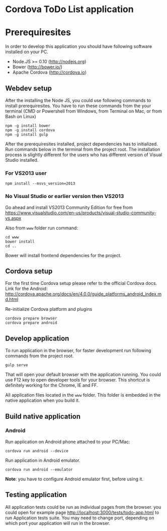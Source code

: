Cordova ToDo List application
===================================

# Prerequiresites
In order to develop this application you should have following software installed on your PC.

- Node.JS >= 0.10 (http://nodejs.org)
- Bower (http://bower.io/)
- Apache Cordova (http://cordova.io) 

## Webdev setup

After the installing the Node JS, you could use following commands to install prerequiresites.
You have to run these commands from the your terminal (CMD or Powershell from Windows, from Terminal on Mac, or from Bash on Linux)

    npm -g install bower
    npm -g install cordova
    npm -g install gulp
    
After the prerequiresites installed, project dependencies has to initialized. Run commands below in the terminal from the project root.
The installation process is slightly different for the users who has different version of Visual Studio installed.

### For VS2013 user 
    npm install --msvs_version=2013
    
### No Visual Studio or earlier version then VS2013
Go ahead and install VS2013 Community Edition for free from https://www.visualstudio.com/en-us/products/visual-studio-community-vs.aspx
    
Also from `www` folder run command:

    cd www
    bower install
    cd ..
    
Bower will install frontend dependencies for the project.

## Cordova setup

For the first time Cordova setup please refer to the official Cordova docs.
Link for the Android: http://cordova.apache.org/docs/en/4.0.0/guide_platforms_android_index.md.html

Re-initialize Cordova platform and plugins

    cordova prepare browser
    cordova prepare android

## Develop application
To run application in the browser, for faster development run following commands from the project root.

    gulp serve

That will open your default browser with the application running. You could use F12 key to open 
developer tools for your browser. This shortcut is definitely working for the Chrome, IE and FF.

All application files located in the `www` folder. This folder is embedded in the native application when you build it.

## Build native application

### Android 
Run application on Android phone attached to your PC/Mac:

    cordova run android --device
    
Run application in Android emulator.

    cordova run android --emulator
    
**Note**: you have to configure Android emulator first, before using it.
    
## Testing application
All application tests could be run as individual pages from the browser.
you could open for example page [http://localhost:3000/tests/todo-app.html](http://localhost:3000/tests/todo-app.html) to run Application tests suite.
You may need to change port, depending on which port your application will run in the browser.